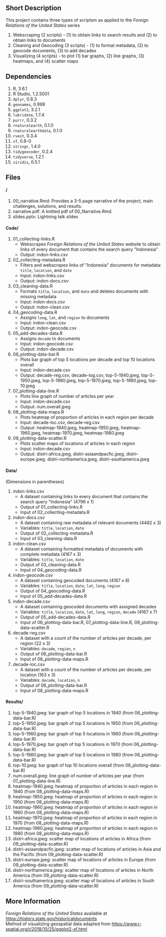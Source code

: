 ## Short Description

This project contains three types of scriptsm as applied to the *Foreign Relations of the United States* series
1. Webscraping (2 scripts) - (1) to obtain links to search results and (2) to obtain links to documents
2. Cleaning and Geocoding (3 scripts) - (1) to format metadata, (2) to geocode documents, (3) to add decades
3. Visualizing (4 scripts) - to plot (1) bar graphs, (2) line graphs, (3) heatmaps, and (4) scatter maps

## Dependencies

1. R, 3.6.1
2. R Studio, 1.2.5001
3. `dplyr`, 0.8.3
4. `geonames`, 0.999
5. `ggplot2`, 3.2.1
6. `lubridate`, 1.7.4
7. `purrr`, 0.3.2
8. `rnaturalearth`, 0.1.0
9. `rnaturalearthdata`, 0.1.0
10. `rvest`, 0.3.4
11. `sf`, 0.8-0
12.  `stringr`, 1.4.0
13. `tidygeocoder`, 0.2.4
14. `tidyverse`, 1.2.1
15. `viridis`, 0.5.1


## Files


#### /

1. 00_narrative.Rmd: Provides a 3-5 page narrative of the project, main challenges, solutions, and results.
2. narrative.pdf: A knitted pdf of 00_Narrative.Rmd. 
3. slides.pptx: Lightning talk slides

#### Code/
1. 01_collecting-links.R
	- Webscrapes *Foreign Relations of the United States* website to obtain links of every document that contains the search query "Indonesia"
	- Output: indon-links.csv
2. 02_collecting-metadata.R
	- Filters and webscrapes links of "Indonesia" documents for metadata: `title`, `location`, and `date`
	- Input: indon-links.csv
	- Output: indon-docs.csv
3. 03_cleaning-data.R
	- Formats `title`, `location`, and `date` and deletes documents with missing metadata
	- Input: indon-docs.csv
	- Output: indon-clean.csv
4. 04_geocoding-data.R
	- Assigns `long`, `lat`, and `region` to documents
	- Input: indon-clean.csv
	- Output: indon-geocode.csv
5. 05_add-decades-data.R
	- Assigns `decade` to documents
	- Input: indon-geocode.csv
	- Output: indon-decade.csv
6. 06_plotting-data-bar.R
	- Plots bar graph of top 5 locations per decade and top 10 locations overall
	- Input: indon-decade.csv
	- Output: decade-reg.csv, decade-log.csv, top-5-1940.jpeg, top-5-1950.jpeg, top-5-1960.jpeg, top-5-1970.jpeg, top-5-1980.jpeg, top-10.jpeg
7. 07_plotting-data-line.R
	- Plots line graph of number of articles per year
	- Input: indon-decade.csv
	- Output: num.overall.jpeg
8. 08_plotting-data-maps.R
	- Plots heatmap of proportion of articles in each region per decade
	- Input: decade-loc.csv, decade-reg.csv
	- Output: heatmap-1940.jpeg, heatmap-1950.jpeg, heatmap-1960.jpeg, heatmap-1970.jpeg, heatmap-1980.jpeg
9. 09_plotting-data-scatter.R
	- Plots scatter maps of locations of articles in each region
	- Input: indon-decade.csv
	- Output: distri-africa.jpeg, distri-asiaandpacfic.jpeg, distri-europe.jpeg. distri-northamerica.jpeg, distri-southamerica.jpeg


#### Data/
(Dimensions in parentheses)
1. indon-links.csv
	- A dataset containing links to every document that contains the search query "Indonesia" (4796 x 1)
	- Output of 01_collecting-links.R
	- Input of 02_collecting-metadata.R
2. indon-docs.csv
	- A dataset containing raw metadata of relevant documents (4482 x 3)
	- Variables: `title`, `location`, `date`
	- Output of 02_collecting-metadata.R
	- Input of 03_cleaning-data.R
3. indon-clean.csv
	- A dataset containing formatted metadata of documents with complete metadata (4167 x 3)
	- Variables: `title`, `location`, `date`
	- Output of 03_cleaning-data.R
	- Input of 04_geocoding-data.R
4. indon-geocode.csv
	- A dataset containing geocoded documents (4167 x 6)
	- Variables: `title`, `location`, `date`, `lat`, `long`, `region` 
	- Output of 04_geocoding-data.R
	- Input of 05_add-decades-data.R
5. indon-decade.csv
	- A dataset containing geocoded documents with assigned decades
	- Variables: `title`, `location`, `date`, `lat`, `long`, `region`, `decade` (4167 x 7)
	- Output of 05_add-decades-data.R
	- Input of 06_plotting-data-bar.R, 07_plotting-data-line.R, 09_plotting-data-scatter.R
6. decade-reg.csv
	- A dataset with a count of the number of articles per decade, per region (22 x 3)
	- Variables: `decade`, `region`, `n` 
	- Output of 06_plotting-data-bar.R
	- Input of 08_plotting-data-maps.R
7. decade-loc.csv
	- A dataset with a count of the number of articles per decade, per location (163 x 3)
	- Variables: `decade`, `location`, `n`
	- Output of 06_plotting-data-bar.R
	- Input of 08_plotting-data-maps.R

#### Results/

1. top-5-1940.jpeg: bar graph of top 5 locations in 1940 (from 06_plotting-data-bar.R)
2. top-5-1950.jpeg: bar graph of top 5 locations in 1950 (from 06_plotting-data-bar.R)
3. top-5-1960.jpeg: bar graph of top 5 locations in 1960 (from 06_plotting-data-bar.R)
4. top-5-1970.jpeg: bar graph of top 5 locations in 1970 (from 06_plotting-data-bar.R)
5. top-5-1980.jpeg: bar graph of top 5 locations in 1980 (from 06_plotting-data-bar.R)
6. top-10.jpeg: bar graph of top 10 locations overall (from 06_plotting-data-bar.R)
7. num.overall.jpeg: line graph of number of articles per year (from 07_plotting-data-line.R)
8. heatmap-1940.jpeg: heatmap of proportion of articles in each region in 1940 (from 08_plotting-data-maps.R)
9. heatmap-1950.jpeg: heatmap of proportion of articles in each region in 1950 (from 08_plotting-data-maps.R)
10. heatmap-1960.jpeg: heatmap of proportion of articles in each region in 1960 (from 08_plotting-data-maps.R)
11. heatmap-1970.jpeg: heatmap of proportion of articles in each region in 1970 (from 08_plotting-data-maps.R)
12. heatmap-1980.jpeg: heatmap of proportion of articles in each region in 1980 (from 08_plotting-data-maps.R)
13. distri-africa.jpeg: scatter map of locations of articles in Africa (from 09_plotting-data-scatter.R)
14. distri-asiaandpacfic.jpeg: scatter map of locations of articles in Asia and the Pacific (from 09_plotting-data-scatter.R)
15. distri-europe.jpeg: scatter map of locations of articles in Europe (from 09_plotting-data-scatter.R)
16. distri-northamerica.jpeg: scatter map of locations of articles in North America (from 09_plotting-data-scatter.R)
17. distri-southamerica.jpeg: scatter map of locations of articles in South America (from 09_plotting-data-scatter.R)

## More Information

*Foreign Relations of the United States* available at https://history.state.gov/historicaldocuments  
Method of visualizing geospatial data adapted from https://www.r-spatial.org/r/2018/10/25/ggplot2-sf.html
